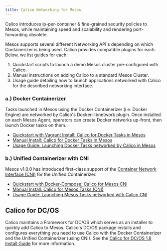 ```yaml
---
title: Calico Networking for Mesos
---
```


Calico introduces ip-per-container & fine-grained security policies to Mesos, while
maintaining speed and scalability and rendering port-forwarding obsolete.

Mesos supports several different Networking API's depending on which
Containerizer is being used. Calico provides compatible plugins for each.
Below, we list guides for each:

1. Quickstart scripts to launch a demo Mesos cluster pre-configured with Calico.
2. Manual instructions on adding Calico to a standard Mesos Cluster.
3. Usage guide detailing how to launch applications networked with Calico for
the described networking interface.

### a.) Docker Containerizer
Tasks launched in Mesos using the Docker Containerizer (i.e. Docker Engine) are
networked by Calico's Docker-libnetwork plugin. Once installed on each Mesos
Agent, operators can create Docker networks up-front, then launch Docker
tasks on them.

- [Quickstart with Vagrant Install: Calico for Docker Tasks in Mesos]({{site.baseurl}}/{{page.version}}/getting-started/mesos/vagrant/)
- [Manual Install: Calico for Docker Tasks in Mesos]({{site.baseurl}}/{{page.version}}/getting-started/mesos/installation/docker)
- [Usage Guide: Launching Docker Tasks networked by Calico in Mesos]({{site.baseurl}}/{{page.version}}/getting-started/mesos/tutorials/docker)

### b.) Unified Containerizer with CNI
Mesos v1.0.0 has introduced first-class support of the [Container Network
Interface (CNI)](https://github.com/containernetworking/cni) for the Unified
Containerizer.

- [Quickstart with Docker-Compose: Calico for Mesos CNI]({{site.baseurl}}/{{page.version}}/getting-started/mesos/demos/cni)
- [Manual Install: Calico for Mesos Tasks (CNI)]({{site.baseurl}}/{{page.version}}/getting-started/mesos/installation/unified)
- [Usage Guide: Launching Mesos Tasks networked with Calico CNI]({{site.baseurl}}/{{page.version}}/getting-started/mesos/tutorials/unified)

## Calico for DC/OS
Calico maintains a Framework for DC/OS which serves as an installer to quickly
add Calico to Mesos.
Calico's DC/OS package installs and configures everything you need to use Calico
with the Docker Containerizer and the Unified Containerizer (using CNI).
See the [Calico for DC/OS 1.8 Install Guide]({{site.baseurl}}/{{page.version}}/getting-started/mesos/installation/dc-os) for more information.
